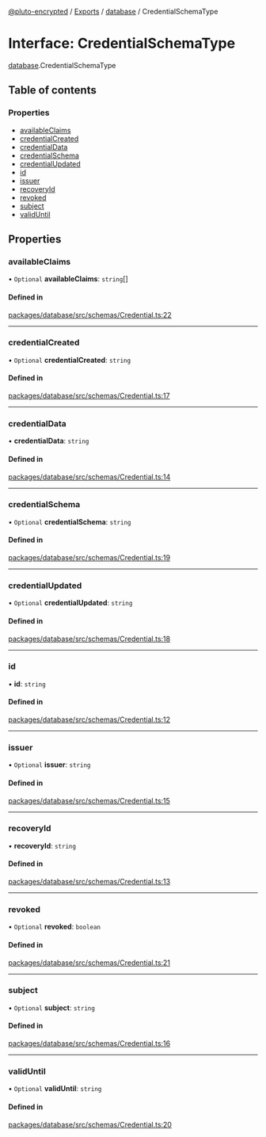 [@pluto-encrypted](../README.md) / [Exports](../modules.md) / [database](../modules/database.md) / CredentialSchemaType

# Interface: CredentialSchemaType

[database](../modules/database.md).CredentialSchemaType

## Table of contents

### Properties

- [availableClaims](database.CredentialSchemaType.md#availableclaims)
- [credentialCreated](database.CredentialSchemaType.md#credentialcreated)
- [credentialData](database.CredentialSchemaType.md#credentialdata)
- [credentialSchema](database.CredentialSchemaType.md#credentialschema)
- [credentialUpdated](database.CredentialSchemaType.md#credentialupdated)
- [id](database.CredentialSchemaType.md#id)
- [issuer](database.CredentialSchemaType.md#issuer)
- [recoveryId](database.CredentialSchemaType.md#recoveryid)
- [revoked](database.CredentialSchemaType.md#revoked)
- [subject](database.CredentialSchemaType.md#subject)
- [validUntil](database.CredentialSchemaType.md#validuntil)

## Properties

### availableClaims

• `Optional` **availableClaims**: `string`[]

#### Defined in

[packages/database/src/schemas/Credential.ts:22](https://github.com/atala-community-projects/pluto-encrypted/blob/44f9334/packages/database/src/schemas/Credential.ts#L22)

___

### credentialCreated

• `Optional` **credentialCreated**: `string`

#### Defined in

[packages/database/src/schemas/Credential.ts:17](https://github.com/atala-community-projects/pluto-encrypted/blob/44f9334/packages/database/src/schemas/Credential.ts#L17)

___

### credentialData

• **credentialData**: `string`

#### Defined in

[packages/database/src/schemas/Credential.ts:14](https://github.com/atala-community-projects/pluto-encrypted/blob/44f9334/packages/database/src/schemas/Credential.ts#L14)

___

### credentialSchema

• `Optional` **credentialSchema**: `string`

#### Defined in

[packages/database/src/schemas/Credential.ts:19](https://github.com/atala-community-projects/pluto-encrypted/blob/44f9334/packages/database/src/schemas/Credential.ts#L19)

___

### credentialUpdated

• `Optional` **credentialUpdated**: `string`

#### Defined in

[packages/database/src/schemas/Credential.ts:18](https://github.com/atala-community-projects/pluto-encrypted/blob/44f9334/packages/database/src/schemas/Credential.ts#L18)

___

### id

• **id**: `string`

#### Defined in

[packages/database/src/schemas/Credential.ts:12](https://github.com/atala-community-projects/pluto-encrypted/blob/44f9334/packages/database/src/schemas/Credential.ts#L12)

___

### issuer

• `Optional` **issuer**: `string`

#### Defined in

[packages/database/src/schemas/Credential.ts:15](https://github.com/atala-community-projects/pluto-encrypted/blob/44f9334/packages/database/src/schemas/Credential.ts#L15)

___

### recoveryId

• **recoveryId**: `string`

#### Defined in

[packages/database/src/schemas/Credential.ts:13](https://github.com/atala-community-projects/pluto-encrypted/blob/44f9334/packages/database/src/schemas/Credential.ts#L13)

___

### revoked

• `Optional` **revoked**: `boolean`

#### Defined in

[packages/database/src/schemas/Credential.ts:21](https://github.com/atala-community-projects/pluto-encrypted/blob/44f9334/packages/database/src/schemas/Credential.ts#L21)

___

### subject

• `Optional` **subject**: `string`

#### Defined in

[packages/database/src/schemas/Credential.ts:16](https://github.com/atala-community-projects/pluto-encrypted/blob/44f9334/packages/database/src/schemas/Credential.ts#L16)

___

### validUntil

• `Optional` **validUntil**: `string`

#### Defined in

[packages/database/src/schemas/Credential.ts:20](https://github.com/atala-community-projects/pluto-encrypted/blob/44f9334/packages/database/src/schemas/Credential.ts#L20)
